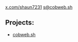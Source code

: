 [x.com/shaun7231](https://x.com/shaun7231/)
<s@cobweb.sh>

## Projects:
- [cobweb.sh](https://cobweb.sh/)
